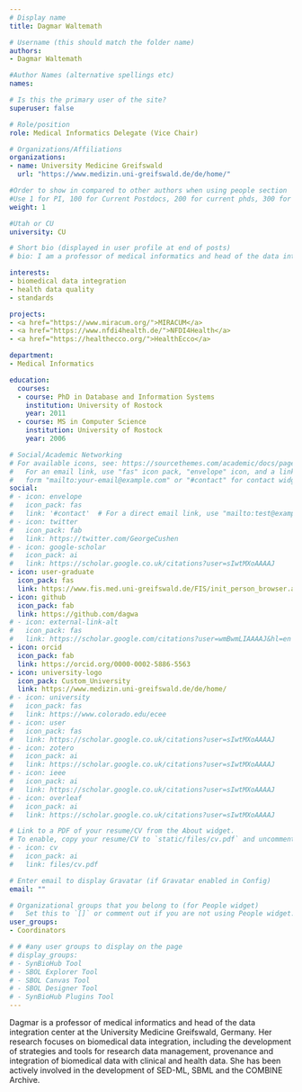 ```yaml
---
# Display name
title: Dagmar Waltemath

# Username (this should match the folder name)
authors:
- Dagmar Waltemath

#Author Names (alternative spellings etc)
names:

# Is this the primary user of the site?
superuser: false

# Role/position
role: Medical Informatics Delegate (Vice Chair)

# Organizations/Affiliations
organizations:
- name: University Medicine Greifswald
  url: "https://www.medizin.uni-greifswald.de/de/home/"

#Order to show in compared to other authors when using people section
#Use 1 for PI, 100 for Current Postdocs, 200 for current phds, 300 for current masters, 400 for current undergrads, 800 for alum postdocs, 810 for alum phds, 820 for alum masters, and 830 for alum undergrads, 900 for tools, 1000 for projects, 900 for tools, 1000 for projects
weight: 1

#Utah or CU
university: CU

# Short bio (displayed in user profile at end of posts)
# bio: I am a professor of medical informatics and head of the data integration center at the University Medicine Greifswald, Germany. My research focuses on biomedical data integration, including the development of strategies and tools for research data management, provenance and integration of biomedical data with clinical and health data. I have been actively involved in the development of SED-ML, SBML and the COMBINE Archive. 

interests:
- biomedical data integration
- health data quality
- standards

projects:
- <a href="https://www.miracum.org/">MIRACUM</a>
- <a href="https://www.nfdi4health.de/">NFDI4Health</a>
- <a href="https://healthecco.org/">HealthEcco</a>

department:
- Medical Informatics

education:
  courses:
  - course: PhD in Database and Information Systems
    institution: University of Rostock
    year: 2011
  - course: MS in Computer Science
    institution: University of Rostock
    year: 2006

# Social/Academic Networking
# For available icons, see: https://sourcethemes.com/academic/docs/page-builder/#icons
#   For an email link, use "fas" icon pack, "envelope" icon, and a link in the
#   form "mailto:your-email@example.com" or "#contact" for contact widget.
social:
# - icon: envelope
#   icon_pack: fas
#   link: '#contact'  # For a direct email link, use "mailto:test@example.org".
# - icon: twitter
#   icon_pack: fab
#   link: https://twitter.com/GeorgeCushen
# - icon: google-scholar
#   icon_pack: ai
#   link: https://scholar.google.co.uk/citations?user=sIwtMXoAAAAJ
- icon: user-graduate
  icon_pack: fas
  link: https://www.fis.med.uni-greifswald.de/FIS/init_person_browser.action?pers_id=ngpocpv7uc2ss 
- icon: github
  icon_pack: fab
  link: https://github.com/dagwa
# - icon: external-link-alt
#   icon_pack: fas
#   link: https://scholar.google.com/citations?user=wmBwmLIAAAAJ&hl=en
- icon: orcid
  icon_pack: fab
  link: https://orcid.org/0000-0002-5886-5563
- icon: university-logo
  icon_pack: Custom_University
  link: https://www.medizin.uni-greifswald.de/de/home/
# - icon: university
#   icon_pack: fas
#   link: https://www.colorado.edu/ecee
# - icon: user
#   icon_pack: fas
#   link: https://scholar.google.co.uk/citations?user=sIwtMXoAAAAJ
# - icon: zotero
#   icon_pack: ai
#   link: https://scholar.google.co.uk/citations?user=sIwtMXoAAAAJ
# - icon: ieee
#   icon_pack: ai
#   link: https://scholar.google.co.uk/citations?user=sIwtMXoAAAAJ
# - icon: overleaf
#   icon_pack: ai
#   link: https://scholar.google.co.uk/citations?user=sIwtMXoAAAAJ

# Link to a PDF of your resume/CV from the About widget.
# To enable, copy your resume/CV to `static/files/cv.pdf` and uncomment the lines below.
# - icon: cv
#   icon_pack: ai
#   link: files/cv.pdf

# Enter email to display Gravatar (if Gravatar enabled in Config)
email: ""

# Organizational groups that you belong to (for People widget)
#   Set this to `[]` or comment out if you are not using People widget.
user_groups:
- Coordinators

# # #any user groups to display on the page
# display_groups:
# - SynBioHub Tool
# - SBOL Explorer Tool
# - SBOL Canvas Tool
# - SBOL Designer Tool
# - SynBioHub Plugins Tool
---
```

Dagmar is a professor of medical informatics and head of the data integration center at the University Medicine Greifswald, Germany. Her research focuses on biomedical data integration, including the development of strategies and tools for research data management, provenance and integration of biomedical data with clinical and health data. She has been actively involved in the development of SED-ML, SBML and the COMBINE Archive. 
